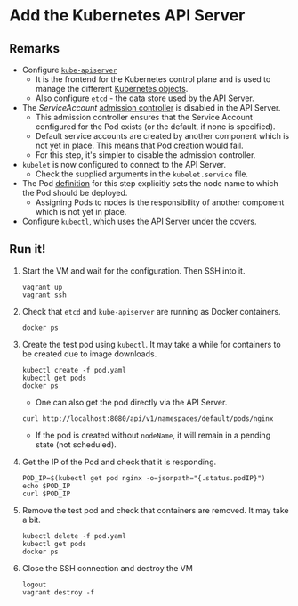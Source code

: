 # Add the Kubernetes API Server

## Remarks 

- Configure [`kube-apiserver`](https://kubernetes.io/docs/concepts/overview/components/#kube-apiserver)
  - It is the frontend for the Kubernetes control plane and is used to manage the different [Kubernetes objects](https://kubernetes.io/docs/concepts/#kubernetes-objects).
  - Also configure `etcd` - the data store used by the API Server.
- The *ServiceAccount* [admission controller](https://kubernetes.io/docs/reference/access-authn-authz/admission-controllers/) is disabled in the API Server.
  - This admission controller ensures that the Service Account configured for the Pod exists (or the default, if none is specified).
  - Default service accounts are created by another component which is not yet in place. This means that Pod creation would fail.
  - For this step, it's simpler to disable the admission controller.
- `kubelet` is now configured to connect to the API Server.
  - Check the supplied arguments in the `kubelet.service` file.
- The Pod [definition](pod.yaml) for this step explicitly sets the node name to which the Pod should be deployed.
  - Assigning Pods to nodes is the responsibility of another component which is not yet in place.
- Configure `kubectl`, which uses the API Server under the covers.

## Run it!

1. Start the VM and wait for the configuration. Then SSH into it.
    ```
    vagrant up
    vagrant ssh
    ```
1. Check that `etcd` and `kube-apiserver` are running as Docker containers.
    ```
    docker ps
    ```
1. Create the test pod using `kubectl`. It may take a while for containers to be created due to image downloads.
    ```
    kubectl create -f pod.yaml
    kubectl get pods
    docker ps
    ```
    - One can also get the pod directly via the API Server.
    ```
    curl http://localhost:8080/api/v1/namespaces/default/pods/nginx
    ```
    - If the pod is created without `nodeName`, it will remain in a pending state (not scheduled).

1. Get the IP of the Pod and check that it is responding.
    ```
    POD_IP=$(kubectl get pod nginx -o=jsonpath="{.status.podIP}")
    echo $POD_IP
    curl $POD_IP
    ```
1. Remove the test pod and check that containers are removed. It may take a bit.
    ```
    kubectl delete -f pod.yaml
    kubectl get pods
    docker ps
    ```
1. Close the SSH connection and destroy the VM
    ```
    logout
    vagrant destroy -f
    ```